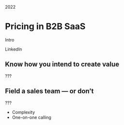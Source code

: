 2022

# Pricing in B2B SaaS

Intro

LinkedIn

## Know how you intend to create value
???

## Field a sales team — or don’t
???

- Complexity
- One-on-one calling

## 